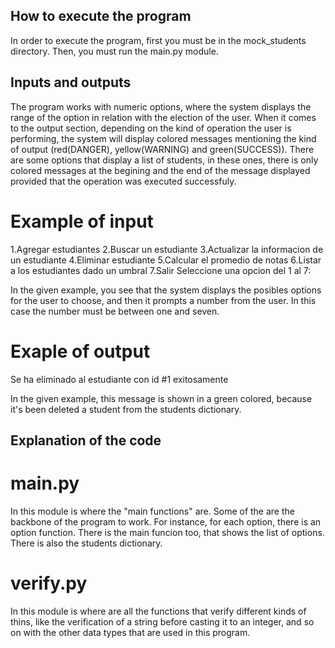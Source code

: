## How to execute the program

In order to execute the program, first you must be in the mock_students directory. Then, you must run the main.py module.

## Inputs and outputs

The program works with numeric options, where the system displays the range of the option in relation with the
election of the user. When it comes to the output section, depending on the kind of operation the user is 
performing, the system will display colored messages mentioning the kind of output (red(DANGER), yellow(WARNING) and green(SUCCESS)). There are some options that display a list of students, in these ones, there is
only colored messages at the begining and the end of the message displayed provided that the operation was executed successfuly.

# Example of input

1.Agregar estudiantes
2.Buscar un estudiante
3.Actualizar la informacion de un estudiante
4.Eliminar estudiante
5.Calcular el promedio de notas
6.Listar a los estudiantes dado un umbral
7.Salir
Seleccione una opcion del 1 al 7: 

In the given example, you see that the system displays the posibles options for the user to choose, and then it prompts a number from the user. In this case the number must be between one and seven.

# Exaple of output

Se ha eliminado al estudiante con id #1 exitosamente

In the given example, this message is shown in a green colored, because it's been deleted a student from the students dictionary.

## Explanation of the code

# main.py

In this module is where the "main functions" are. Some of the are the backbone of the program to work. For instance, for each option, there is an option function. There is the main funcion too, that shows the list of
options. There is also the students dictionary.

# verify.py

In this module is where are all the functions that verify different kinds of thins, like the verification of a
string before casting it to an integer, and so on with the other data types that are used in this program.